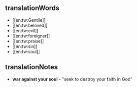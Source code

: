 ## translationWords

* [[en:tw:Gentile]]
* [[en:tw:beloved]]
* [[en:tw:evil]]
* [[en:tw:foreigner]]
* [[en:tw:praise]]
* [[en:tw:sin]]
* [[en:tw:soul]]

## translationNotes

* **war against your soul** - "seek to destroy your faith in God"
